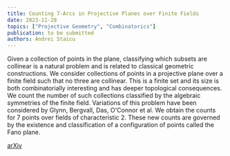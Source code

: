 ```yaml
---
title: Counting 7-Arcs in Projective Planes over Finite Fields
date: 2023-11-28
topics: ["Projective Geometry", "Combinatorics"]
publication: to be submitted
authors: Andrei Staicu
---
```


Given a collection of points in the plane, classifying which subsets are collinear is a natural problem and is related to classical geometric constructions. We consider collections of points in a projective plane over a finite field such that no three are collinear. This is a finite set and its size is both combinatorially interesting and has deeper topological consequences. We count the number of such collections classified by the algebraic symmetries of the finite field. Variations of this problem have been considered by Glynn, Bergvall, Das, O'Connor et al. We obtain the counts for 7 points over fields of characteristic 2. These new counts are governed by the existence and classification of a configuration of points called the Fano plane.

[arXiv](https://arxiv.org/abs/2311.16578)